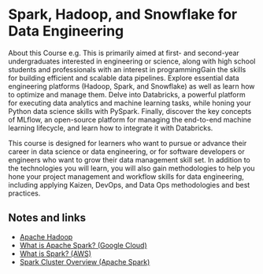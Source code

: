 # Spark, Hadoop, and Snowflake for Data Engineering
About this Course
e.g. This is primarily aimed at first- and second-year undergraduates interested in engineering or science, along with high school students and professionals with an interest in programmingGain the skills for building efficient and scalable data pipelines. Explore essential data engineering platforms (Hadoop, Spark, and Snowflake) as well as learn how to optimize and manage them. Delve into Databricks, a powerful platform for executing data analytics and machine learning tasks, while honing your Python data science skills with PySpark. Finally, discover the key concepts of MLflow, an open-source platform for managing the end-to-end machine learning lifecycle, and learn how to integrate it with Databricks.

This course is designed for learners who want to pursue or advance their career in data science or data engineering, or for software developers or engineers who want to grow their data management skill set. In addition to the technologies you will learn, you will also gain methodologies to help you hone your project management and workflow skills for data engineering, including applying Kaizen, DevOps, and Data Ops methodologies and best practices.


## Notes and links
- [Apache Hadoop](https://aws.amazon.com/emr/details/hadoop/what-is-hadoop/)
- [What is Apache Spark? (Google Cloud)](https://cloud.google.com/learn/what-is-apache-spark)
- [What is Spark? (AWS)](https://aws.amazon.com/big-data/what-is-spark/)
- [Spark Cluster Overview (Apache Spark)](https://spark.apache.org/docs/latest/cluster-overview.html)
